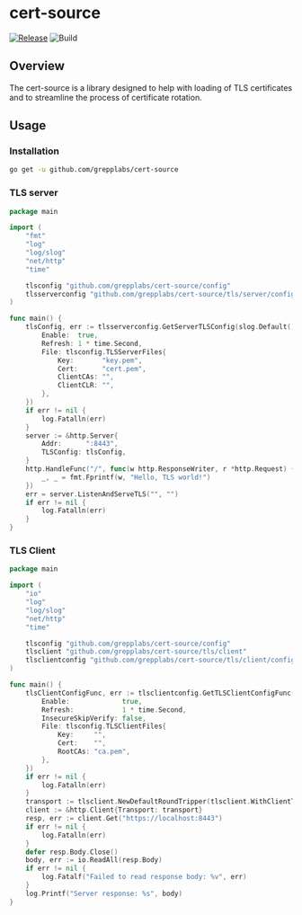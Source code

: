# cert-source

[![Release](https://img.shields.io/github/v/release/grepplabs/cert-source?sort=semver)](https://github.com/grepplabs/cert-source/releases)
![Build](https://github.com/grepplabs/cert-source/workflows/tests/badge.svg)

## Overview

The cert-source is a library designed to help with loading of TLS certificates and to streamline the process of
certificate rotation.


## Usage

### Installation

```bash
go get -u github.com/grepplabs/cert-source
```

### TLS server

```go
package main

import (
	"fmt"
	"log"
	"log/slog"
	"net/http"
	"time"

	tlsconfig "github.com/grepplabs/cert-source/config"
	tlsserverconfig "github.com/grepplabs/cert-source/tls/server/config"
)

func main() {
	tlsConfig, err := tlsserverconfig.GetServerTLSConfig(slog.Default(), &tlsconfig.TLSServerConfig{
		Enable:  true,
		Refresh: 1 * time.Second,
		File: tlsconfig.TLSServerFiles{
			Key:       "key.pem",
			Cert:      "cert.pem",
			ClientCAs: "",
			ClientCLR: "",
		},
	})
	if err != nil {
		log.Fatalln(err)
	}
	server := &http.Server{
		Addr:      ":8443",
		TLSConfig: tlsConfig,
	}
	http.HandleFunc("/", func(w http.ResponseWriter, r *http.Request) {
		_, _ = fmt.Fprintf(w, "Hello, TLS world!")
	})
	err = server.ListenAndServeTLS("", "")
	if err != nil {
		log.Fatalln(err)
	}
}
```

### TLS Client

```go
package main

import (
	"io"
	"log"
	"log/slog"
	"net/http"
	"time"

	tlsconfig "github.com/grepplabs/cert-source/config"
	tlsclient "github.com/grepplabs/cert-source/tls/client"
	tlsclientconfig "github.com/grepplabs/cert-source/tls/client/config"
)

func main() {
	tlsClientConfigFunc, err := tlsclientconfig.GetTLSClientConfigFunc(slog.Default(), &tlsconfig.TLSClientConfig{
		Enable:             true,
		Refresh:            1 * time.Second,
		InsecureSkipVerify: false,
		File: tlsconfig.TLSClientFiles{
			Key:     "",
			Cert:    "",
			RootCAs: "ca.pem",
		},
	})
	if err != nil {
		log.Fatalln(err)
	}
	transport := tlsclient.NewDefaultRoundTripper(tlsclient.WithClientTLSConfig(tlsClientConfigFunc()))
	client := &http.Client{Transport: transport}
	resp, err := client.Get("https://localhost:8443")
	if err != nil {
		log.Fatalln(err)
	}
	defer resp.Body.Close()
	body, err := io.ReadAll(resp.Body)
	if err != nil {
		log.Fatalf("Failed to read response body: %v", err)
	}
	log.Printf("Server response: %s", body)
}
```
